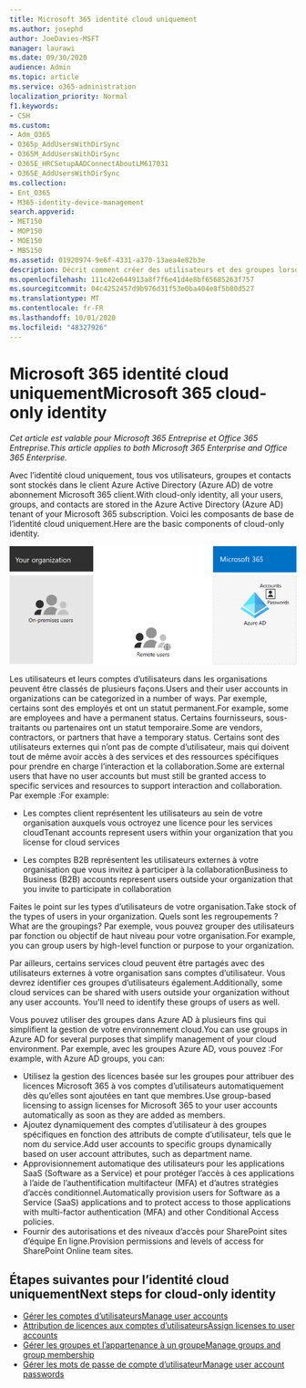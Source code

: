 ```yaml
---
title: Microsoft 365 identité cloud uniquement
ms.author: josephd
author: JoeDavies-MSFT
manager: laurawi
ms.date: 09/30/2020
audience: Admin
ms.topic: article
ms.service: o365-administration
localization_priority: Normal
f1.keywords:
- CSH
ms.custom:
- Adm_O365
- O365p_AddUsersWithDirSync
- O365M_AddUsersWithDirSync
- O365E_HRCSetupAADConnectAboutLM617031
- O365E_AddUsersWithDirSync
ms.collection:
- Ent_O365
- M365-identity-device-management
search.appverid:
- MET150
- MOP150
- MOE150
- MBS150
ms.assetid: 01920974-9e6f-4331-a370-13aea4e82b3e
description: Décrit comment créer des utilisateurs et des groupes lorsque votre abonnement Microsoft 365 utilise l’identité cloud uniquement.
ms.openlocfilehash: 111c42e644913a8f7f6e41d4e8bf65685263f757
ms.sourcegitcommit: 04c4252457d9b976d31f53e0ba404e8f5b80d527
ms.translationtype: MT
ms.contentlocale: fr-FR
ms.lasthandoff: 10/01/2020
ms.locfileid: "48327926"
---
```

# <a name="microsoft-365-cloud-only-identity"></a><span data-ttu-id="f62b1-103">Microsoft 365 identité cloud uniquement</span><span class="sxs-lookup"><span data-stu-id="f62b1-103">Microsoft 365 cloud-only identity</span></span>

<span data-ttu-id="f62b1-104">*Cet article est valable pour Microsoft 365 Entreprise et Office 365 Entreprise.*</span><span class="sxs-lookup"><span data-stu-id="f62b1-104">*This article applies to both Microsoft 365 Enterprise and Office 365 Enterprise.*</span></span>

<span data-ttu-id="f62b1-105">Avec l’identité cloud uniquement, tous vos utilisateurs, groupes et contacts sont stockés dans le client Azure Active Directory (Azure AD) de votre abonnement Microsoft 365 client.</span><span class="sxs-lookup"><span data-stu-id="f62b1-105">With cloud-only identity, all your users, groups, and contacts are stored in the Azure Active Directory (Azure AD) tenant of your Microsoft 365 subscription.</span></span> <span data-ttu-id="f62b1-106">Voici les composants de base de l’identité cloud uniquement.</span><span class="sxs-lookup"><span data-stu-id="f62b1-106">Here are the basic components of cloud-only identity.</span></span>
 
![Composants de base de l’identité cloud uniquement](../media/about-microsoft-365-identity/cloud-only-identity.png)

<span data-ttu-id="f62b1-108">Les utilisateurs et leurs comptes d’utilisateurs dans les organisations peuvent être classés de plusieurs façons.</span><span class="sxs-lookup"><span data-stu-id="f62b1-108">Users and their user accounts in organizations can be categorized in a number of ways.</span></span> <span data-ttu-id="f62b1-109">Par exemple, certains sont des employés et ont un statut permanent.</span><span class="sxs-lookup"><span data-stu-id="f62b1-109">For example, some are employees and have a permanent status.</span></span> <span data-ttu-id="f62b1-110">Certains fournisseurs, sous-traitants ou partenaires ont un statut temporaire.</span><span class="sxs-lookup"><span data-stu-id="f62b1-110">Some are vendors, contractors, or partners that have a temporary status.</span></span> <span data-ttu-id="f62b1-111">Certains sont des utilisateurs externes qui n’ont pas de compte d’utilisateur, mais qui doivent tout de même avoir accès à des services et des ressources spécifiques pour prendre en charge l’interaction et la collaboration.</span><span class="sxs-lookup"><span data-stu-id="f62b1-111">Some are external users that have no user accounts but must still be granted access to specific services and resources to support interaction and collaboration.</span></span> <span data-ttu-id="f62b1-112">Par exemple :</span><span class="sxs-lookup"><span data-stu-id="f62b1-112">For example:</span></span>

- <span data-ttu-id="f62b1-113">Les comptes client représentent les utilisateurs au sein de votre organisation auxquels vous octroyez une licence pour les services cloud</span><span class="sxs-lookup"><span data-stu-id="f62b1-113">Tenant accounts represent users within your organization that you license for cloud services</span></span>

- <span data-ttu-id="f62b1-114">Les comptes B2B représentent les utilisateurs externes à votre organisation que vous invitez à participer à la collaboration</span><span class="sxs-lookup"><span data-stu-id="f62b1-114">Business to Business (B2B) accounts represent users outside your organization that you invite to participate in collaboration</span></span>

<span data-ttu-id="f62b1-115">Faites le point sur les types d’utilisateurs de votre organisation.</span><span class="sxs-lookup"><span data-stu-id="f62b1-115">Take stock of the types of users in your organization.</span></span> <span data-ttu-id="f62b1-116">Quels sont les regroupements ?</span><span class="sxs-lookup"><span data-stu-id="f62b1-116">What are the groupings?</span></span> <span data-ttu-id="f62b1-117">Par exemple, vous pouvez grouper des utilisateurs par fonction ou objectif de haut niveau pour votre organisation.</span><span class="sxs-lookup"><span data-stu-id="f62b1-117">For example, you can group users by high-level function or purpose to your organization.</span></span>

<span data-ttu-id="f62b1-p104">Par ailleurs, certains services cloud peuvent être partagés avec des utilisateurs externes à votre organisation sans comptes d’utilisateur. Vous devrez identifier ces groupes d’utilisateurs également.</span><span class="sxs-lookup"><span data-stu-id="f62b1-p104">Additionally, some cloud services can be shared with users outside your organization without any user accounts. You'll need to identify these groups of users as well.</span></span>

<span data-ttu-id="f62b1-120">Vous pouvez utiliser des groupes dans Azure AD à plusieurs fins qui simplifient la gestion de votre environnement cloud.</span><span class="sxs-lookup"><span data-stu-id="f62b1-120">You can use groups in Azure AD for several purposes that simplify management of your cloud environment.</span></span> <span data-ttu-id="f62b1-121">Par exemple, avec les groupes Azure AD, vous pouvez :</span><span class="sxs-lookup"><span data-stu-id="f62b1-121">For example, with Azure AD groups, you can:</span></span>

- <span data-ttu-id="f62b1-122">Utilisez la gestion des licences basée sur les groupes pour attribuer des licences Microsoft 365 à vos comptes d’utilisateurs automatiquement dès qu’elles sont ajoutées en tant que membres.</span><span class="sxs-lookup"><span data-stu-id="f62b1-122">Use group-based licensing to assign licenses for Microsoft 365 to your user accounts automatically as soon as they are added as members.</span></span>
- <span data-ttu-id="f62b1-123">Ajoutez dynamiquement des comptes d’utilisateur à des groupes spécifiques en fonction des attributs de compte d’utilisateur, tels que le nom du service.</span><span class="sxs-lookup"><span data-stu-id="f62b1-123">Add user accounts to specific groups dynamically based on user account attributes, such as department name.</span></span>
- <span data-ttu-id="f62b1-124">Approvisionnement automatique des utilisateurs pour les applications SaaS (Software as a Service) et pour protéger l’accès à ces applications à l’aide de l’authentification multifacteur (MFA) et d’autres stratégies d’accès conditionnel.</span><span class="sxs-lookup"><span data-stu-id="f62b1-124">Automatically provision users for Software as a Service (SaaS) applications and to protect access to those applications with multi-factor authentication (MFA) and other Conditional Access policies.</span></span>
- <span data-ttu-id="f62b1-125">Fournir des autorisations et des niveaux d’accès pour SharePoint sites d’équipe En ligne.</span><span class="sxs-lookup"><span data-stu-id="f62b1-125">Provision permissions and levels of access for SharePoint Online team sites.</span></span>

## <a name="next-steps-for-cloud-only-identity"></a><span data-ttu-id="f62b1-126">Étapes suivantes pour l’identité cloud uniquement</span><span class="sxs-lookup"><span data-stu-id="f62b1-126">Next steps for cloud-only identity</span></span>

- [<span data-ttu-id="f62b1-127">Gérer les comptes d’utilisateurs</span><span class="sxs-lookup"><span data-stu-id="f62b1-127">Manage user accounts</span></span>](manage-microsoft-365-accounts.md)
- [<span data-ttu-id="f62b1-128">Attribution de licences aux comptes d’utilisateurs</span><span class="sxs-lookup"><span data-stu-id="f62b1-128">Assign licenses to user accounts</span></span>](assign-licenses-to-user-accounts.md)
- [<span data-ttu-id="f62b1-129">Gérer les groupes et l’appartenance à un groupe</span><span class="sxs-lookup"><span data-stu-id="f62b1-129">Manage groups and group membership</span></span>](manage-microsoft-365-groups.md)
- [<span data-ttu-id="f62b1-130">Gérer les mots de passe de compte d’utilisateur</span><span class="sxs-lookup"><span data-stu-id="f62b1-130">Manage user account passwords</span></span>](manage-microsoft-365-passwords.md)
